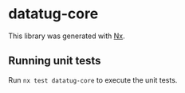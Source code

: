 # datatug-core

This library was generated with [Nx](https://nx.dev).

## Running unit tests

Run `nx test datatug-core` to execute the unit tests.
